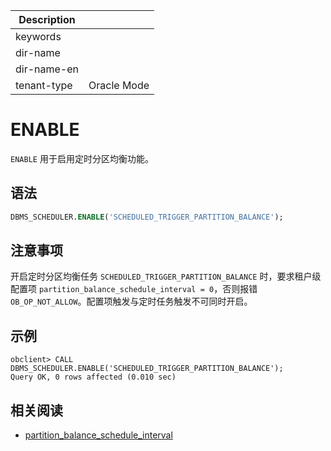 | Description   |                 |
|---------------|-----------------|
| keywords      |                 |
| dir-name      |                 |
| dir-name-en   |                 |
| tenant-type   | Oracle Mode     |

# ENABLE

`ENABLE` 用于启用定时分区均衡功能。

## 语法

```sql
DBMS_SCHEDULER.ENABLE('SCHEDULED_TRIGGER_PARTITION_BALANCE');
```

## 注意事项

开启定时分区均衡任务 `SCHEDULED_TRIGGER_PARTITION_BALANCE` 时，要求租户级配置项 `partition_balance_schedule_interval = 0`，否则报错 `OB_OP_NOT_ALLOW`。配置项触发与定时任务触发不可同时开启。

## 示例

```shell
obclient> CALL DBMS_SCHEDULER.ENABLE('SCHEDULED_TRIGGER_PARTITION_BALANCE');
Query OK, 0 rows affected (0.010 sec)
```

## 相关阅读

* [partition_balance_schedule_interval](../../../../../800.configuration-items-and-system-variables/100.system-configuration-items/400.tenant-level-configuration-items/6500.partition_balance_schedule_interval.md)